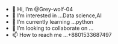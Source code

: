 - 👋 Hi, I’m @Grey-wolf-04
- 👀 I’m interested in ...Data science,AI
- 🌱 I’m currently learning ...python
- 💞️ I’m looking to collaborate on ...
- 📫 How to reach me ...+8801533687497

<!---
Grey-wolf-04/Grey-wolf-04 is a ✨ special ✨ repository because its `README.md` (this file) appears on your GitHub profile.
You can click the Preview link to take a look at your changes.
--->
